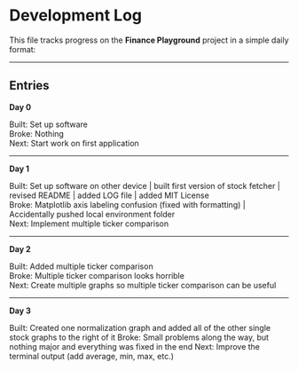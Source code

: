 # Development Log

This file tracks progress on the **Finance Playground** project in a simple daily format:

---

## Entries

**Day 0**

Built: Set up software  
Broke: Nothing  
Next: Start work on first application  

---

**Day 1**

Built: Set up software on other device | built first version of stock fetcher | revised README | added LOG file | added MIT License  
Broke: Matplotlib axis labeling confusion (fixed with formatting) | Accidentally pushed local environment folder  
Next: Implement multiple ticker comparison  

---

**Day 2**

Built: Added multiple ticker comparison  
Broke: Multiple ticker comparison looks horrible  
Next: Create multiple graphs so multiple ticker comparison can be useful  

---

**Day 3**

Built: Created one normalization graph and added all of the other single stock graphs to the right of it
Broke: Small problems along the way, but nothing major and everything was fixed in the end
Next: Improve the terminal output (add average, min, max, etc.)